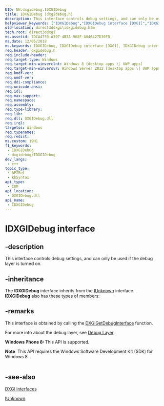 ```yaml
---
UID: NN:dxgidebug.IDXGIDebug
title: IDXGIDebug (dxgidebug.h)
description: This interface controls debug settings, and can only be used if the debug layer is turned on.
helpviewer_keywords: ["IDXGIDebug","IDXGIDebug interface [DXGI]","IDXGIDebug interface [DXGI]","described","direct3ddxgi.idxgidebug","dxgidebug/IDXGIDebug"]
old-location: direct3ddxgi\idxgidebug.htm
tech.root: direct3ddxgi
ms.assetid: 7DCA4750-A397-4B5A-908F-A046427D30FB
ms.date: 12/05/2018
ms.keywords: IDXGIDebug, IDXGIDebug interface [DXGI], IDXGIDebug interface [DXGI],described, direct3ddxgi.idxgidebug, dxgidebug/IDXGIDebug
req.header: dxgidebug.h
req.include-header: 
req.target-type: Windows
req.target-min-winverclnt: Windows 8 [desktop apps \| UWP apps]
req.target-min-winversvr: Windows Server 2012 [desktop apps \| UWP apps]
req.kmdf-ver: 
req.umdf-ver: 
req.ddi-compliance: 
req.unicode-ansi: 
req.idl: 
req.max-support: 
req.namespace: 
req.assembly: 
req.type-library: 
req.lib: 
req.dll: DXGIDebug.dll
req.irql: 
targetos: Windows
req.typenames: 
req.redist: 
ms.custom: 19H1
f1_keywords:
 - IDXGIDebug
 - dxgidebug/IDXGIDebug
dev_langs:
 - c++
topic_type:
 - APIRef
 - kbSyntax
api_type:
 - COM
api_location:
 - DXGIDebug.dll
api_name:
 - IDXGIDebug
---
```


# IDXGIDebug interface


## -description

This interface controls debug settings, and can only be used if the debug layer is turned on.

## -inheritance

The <b>IDXGIDebug</b> interface inherits from the <a href="/windows/desktop/api/unknwn/nn-unknwn-iunknown">IUnknown</a> interface. <b>IDXGIDebug</b> also has these types of members:

## -remarks

This interface is obtained by calling the <a href="/windows/desktop/api/dxgidebug/nf-dxgidebug-dxgigetdebuginterface">DXGIGetDebugInterface</a> function.
        

For more info about the debug layer, see <a href="/windows/desktop/direct3d11/overviews-direct3d-11-devices-layers">Debug Layer</a>.
        

<b>Windows Phone 8:
        </b> This API is supported.
      

<div class="alert"><b>Note</b>  This API requires the Windows Software Development Kit (SDK) for Windows 8.
      </div>
<div> </div>

## -see-also

<a href="/windows/desktop/direct3ddxgi/d3d10-graphics-reference-dxgi-interfaces">DXGI Interfaces</a>



<a href="/windows/desktop/api/unknwn/nn-unknwn-iunknown">IUnknown</a>
